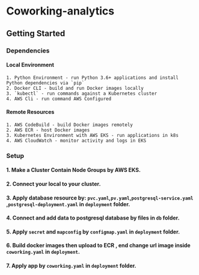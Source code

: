 
# Coworking-analytics

## Getting Started

### Dependencies
#### Local Environment
    1. Python Environment - run Python 3.6+ applications and install Python dependencies via `pip`
    2. Docker CLI - build and run Docker images locally
    3. `kubectl` - run commands against a Kubernetes cluster
    4. AWS Cli - run command AWS Configured

#### Remote Resources
    1. AWS CodeBuild - build Docker images remotely
    2. AWS ECR - host Docker images
    3. Kubernetes Environment with AWS EKS - run applications in k8s
    4. AWS CloudWatch - monitor activity and logs in EKS

### Setup
#### 1. Make a Cluster Contain Node Groups by AWS EKS.
#### 2. Connect your local to your cluster. 
#### 3. Apply database resource by: `pvc.yaml`,`pv.yaml`,`postgresql-service.yaml` ,`postgresql-deployment.yaml` in ```deployment``` folder.
#### 4. Connect and add data to postgresql database by files in ```db``` folder. 
#### 5. Apply ``secret`` and ``mapconfig`` by ``configmap.yaml`` in ```deployment``` folder.
#### 6. Build docker images then upload to ECR , end change url image inside `coworking.yaml` in ```deployment```.
#### 7. Apply app by `coworking.yaml` in ```deployment``` folder.


